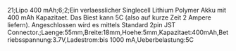 21;Lipo 400 mAh;6;2;Ein verlaesslicher Singlecell Lithium Polymer Akku mit 400 mAh Kapazitaet. Das Biest kann 5C (also auf kurze Zeit 2 Ampere liefern). Angeschlossen wird es mittels Standard 2pin JST Connector.;Laenge:55mm,Breite:18mm,Hoehe:5mm,Kapazitaet:400mAh,Betriebsspannung:3.7V,Ladestrom:bis 1000 mA,Ueberbelastung:5C
